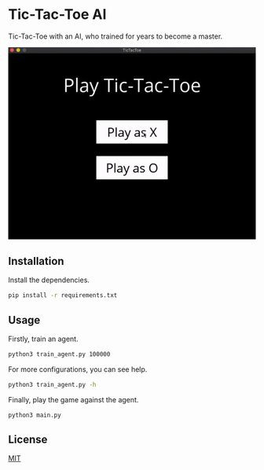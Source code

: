 # Tic-Tac-Toe AI

Tic-Tac-Toe with an AI, who trained for years to become a master.

![Gameplay of Tic-Tac-Toe](gifs/gameplay.gif)

## Installation

Install the dependencies.

```bash
pip install -r requirements.txt
```

## Usage

Firstly, train an agent.

```bash
python3 train_agent.py 100000
```

For more configurations, you can see help.

```bash
python3 train_agent.py -h
```

Finally, play the game against the agent.

```bash
python3 main.py
```

## License

[MIT](LICENSE.md)

